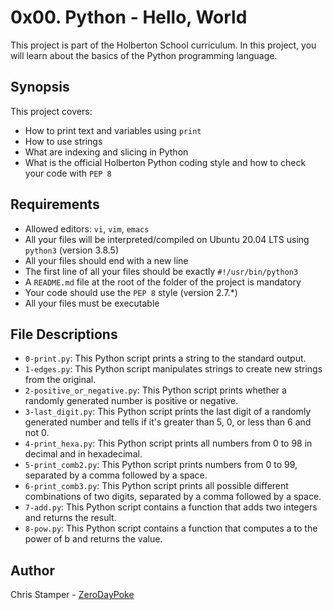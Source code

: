 # 0x00. Python - Hello, World

This project is part of the Holberton School curriculum. In this project, you will learn about the basics of the Python programming language.

## Synopsis

This project covers:

- How to print text and variables using `print`
- How to use strings
- What are indexing and slicing in Python
- What is the official Holberton Python coding style and how to check your code with `PEP 8`

## Requirements

- Allowed editors: `vi`, `vim`, `emacs`
- All your files will be interpreted/compiled on Ubuntu 20.04 LTS using `python3` (version 3.8.5)
- All your files should end with a new line
- The first line of all your files should be exactly `#!/usr/bin/python3`
- A `README.md` file at the root of the folder of the project is mandatory
- Your code should use the `PEP 8` style (version 2.7.*)
- All your files must be executable

## File Descriptions

- `0-print.py`: This Python script prints a string to the standard output.
- `1-edges.py`: This Python script manipulates strings to create new strings from the original.
- `2-positive_or_negative.py`: This Python script prints whether a randomly generated number is positive or negative.
- `3-last_digit.py`: This Python script prints the last digit of a randomly generated number and tells if it's greater than 5, 0, or less than 6 and not 0.
- `4-print_hexa.py`: This Python script prints all numbers from 0 to 98 in decimal and in hexadecimal.
- `5-print_comb2.py`: This Python script prints numbers from 0 to 99, separated by a comma followed by a space.
- `6-print_comb3.py`: This Python script prints all possible different combinations of two digits, separated by a comma followed by a space.
- `7-add.py`: This Python script contains a function that adds two integers and returns the result.
- `8-pow.py`: This Python script contains a function that computes a to the power of b and returns the value.

## Author

Chris Stamper - [ZeroDayPoke](https://github.com/ZeroDayPoke)
